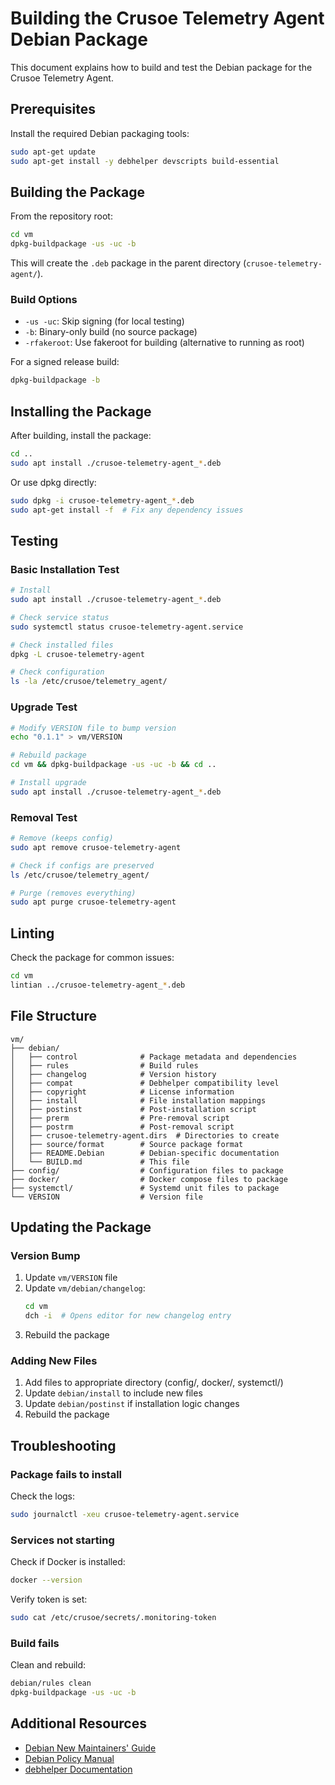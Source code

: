 # Building the Crusoe Telemetry Agent Debian Package

This document explains how to build and test the Debian package for the Crusoe Telemetry Agent.

## Prerequisites

Install the required Debian packaging tools:

```bash
sudo apt-get update
sudo apt-get install -y debhelper devscripts build-essential
```

## Building the Package

From the repository root:

```bash
cd vm
dpkg-buildpackage -us -uc -b
```

This will create the `.deb` package in the parent directory (`crusoe-telemetry-agent/`).

### Build Options

- `-us -uc`: Skip signing (for local testing)
- `-b`: Binary-only build (no source package)
- `-rfakeroot`: Use fakeroot for building (alternative to running as root)

For a signed release build:

```bash
dpkg-buildpackage -b
```

## Installing the Package

After building, install the package:

```bash
cd ..
sudo apt install ./crusoe-telemetry-agent_*.deb
```

Or use dpkg directly:

```bash
sudo dpkg -i crusoe-telemetry-agent_*.deb
sudo apt-get install -f  # Fix any dependency issues
```

## Testing

### Basic Installation Test

```bash
# Install
sudo apt install ./crusoe-telemetry-agent_*.deb

# Check service status
sudo systemctl status crusoe-telemetry-agent.service

# Check installed files
dpkg -L crusoe-telemetry-agent

# Check configuration
ls -la /etc/crusoe/telemetry_agent/
```

### Upgrade Test

```bash
# Modify VERSION file to bump version
echo "0.1.1" > vm/VERSION

# Rebuild package
cd vm && dpkg-buildpackage -us -uc -b && cd ..

# Install upgrade
sudo apt install ./crusoe-telemetry-agent_*.deb
```

### Removal Test

```bash
# Remove (keeps config)
sudo apt remove crusoe-telemetry-agent

# Check if configs are preserved
ls /etc/crusoe/telemetry_agent/

# Purge (removes everything)
sudo apt purge crusoe-telemetry-agent
```

## Linting

Check the package for common issues:

```bash
cd vm
lintian ../crusoe-telemetry-agent_*.deb
```

## File Structure

```
vm/
├── debian/
│   ├── control              # Package metadata and dependencies
│   ├── rules                # Build rules
│   ├── changelog            # Version history
│   ├── compat               # Debhelper compatibility level
│   ├── copyright            # License information
│   ├── install              # File installation mappings
│   ├── postinst             # Post-installation script
│   ├── prerm                # Pre-removal script
│   ├── postrm               # Post-removal script
│   ├── crusoe-telemetry-agent.dirs  # Directories to create
│   ├── source/format        # Source package format
│   ├── README.Debian        # Debian-specific documentation
│   └── BUILD.md             # This file
├── config/                  # Configuration files to package
├── docker/                  # Docker compose files to package
├── systemctl/               # Systemd unit files to package
└── VERSION                  # Version file

```

## Updating the Package

### Version Bump

1. Update `vm/VERSION` file
2. Update `vm/debian/changelog`:
   ```bash
   cd vm
   dch -i  # Opens editor for new changelog entry
   ```
3. Rebuild the package

### Adding New Files

1. Add files to appropriate directory (config/, docker/, systemctl/)
2. Update `debian/install` to include new files
3. Update `debian/postinst` if installation logic changes
4. Rebuild the package

## Troubleshooting

### Package fails to install

Check the logs:
```bash
sudo journalctl -xeu crusoe-telemetry-agent.service
```

### Services not starting

Check if Docker is installed:
```bash
docker --version
```

Verify token is set:
```bash
sudo cat /etc/crusoe/secrets/.monitoring-token
```

### Build fails

Clean and rebuild:
```bash
debian/rules clean
dpkg-buildpackage -us -uc -b
```

## Additional Resources

- [Debian New Maintainers' Guide](https://www.debian.org/doc/manuals/maint-guide/)
- [Debian Policy Manual](https://www.debian.org/doc/debian-policy/)
- [debhelper Documentation](https://manpages.debian.org/debhelper)
